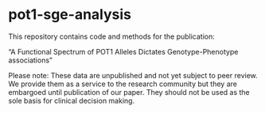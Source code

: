 # pot1-sge-analysis
This repository contains code and methods for the publication:
 
“A Functional Spectrum of POT1 Alleles Dictates Genotype-Phenotype associations”
 
Please note: These data are unpublished and not yet subject to peer review. We provide them as a service to the research community but they are embargoed until publication of our paper. They should not be used as the sole basis for clinical decision making.
